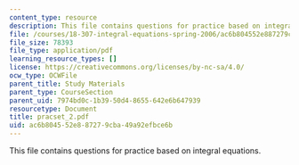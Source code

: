 ```yaml
---
content_type: resource
description: This file contains questions for practice based on integral equations.
file: /courses/18-307-integral-equations-spring-2006/ac6b804552e887279cba49a92efbce6b_pracset_2.pdf
file_size: 78393
file_type: application/pdf
learning_resource_types: []
license: https://creativecommons.org/licenses/by-nc-sa/4.0/
ocw_type: OCWFile
parent_title: Study Materials
parent_type: CourseSection
parent_uid: 7974bd0c-1b39-50d4-8655-642e6b647939
resourcetype: Document
title: pracset_2.pdf
uid: ac6b8045-52e8-8727-9cba-49a92efbce6b
---
```

This file contains questions for practice based on integral equations.